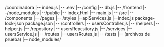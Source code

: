 /coordinadora
    |-- index.js
    |-- .env
    |-- /config
        |-- db.js
    |-- /frontend
        |--/node_modules
        |--/public
            |-- index.html
            |-- main.js
        |-- /src
            |-- /components
            |-- /pages
            |-- /styles
            |--apiServices.js
            |--index.js
        package-lock-json
        package.json
    |-- /controllers
        |-- usersController.js
    |-- /helpers
        |-- helper.js
    |-- /repository
        |-- usersRepository.js
    |-- /services
        |-- usersService.js
    |-- /routes
        |-- usersRoutes.js
    |-- /tests
        |-- (archivos de prueba)
    |-- node_modules/